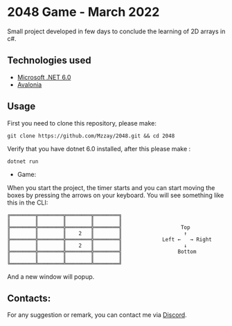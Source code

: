 # 2048 Game - March 2022

Small project developed in few days to conclude the learning of 2D arrays in c#.

## Technologies used
- [Microsoft .NET 6.0](https://dotnet.microsoft.com/en-us/download/dotnet/6.0)
- [Avalonia](https://avaloniaui.net/)

## Usage
First you need to clone this repository, please make:
``` 
git clone https://github.com/Mzzay/2048.git && cd 2048
```

Verify that you have dotnet 6.0 installed, after this please make :
``` 
dotnet run
```

* Game:

When you start the project, the timer starts and you can start moving the boxes by pressing the arrows on your keyboard.
You will see something like this in the CLI:
``` 
╔════════╦════════╦════════╦════════╗
║        ║        ║        ║        ║
╠════════╬════════╬════════╬════════╣                   Top
║        ║        ║    2   ║        ║                    ↑
╠════════╬════════╬════════╬════════╣             Left ←   → Right
║        ║        ║    2   ║        ║                    ↓
╠════════╬════════╬════════╬════════╣                  Bottom
║        ║        ║        ║        ║
╚════════╩════════╩════════╩════════╝       
``` 

And a new window will popup. 

## Contacts:
For any suggestion or remark, you can contact me via [Discord](https://discord.com/users/498432113666818058).  

